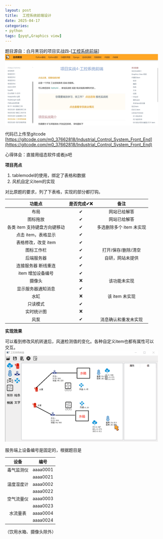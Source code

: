 ```yaml
---
layout: post
title:  工控系统前端设计
date: 2025-04-17
categories:
- python
tags: [pyqt,Graphics view]
---
```

题目源自：白月黑羽的项目实战四-[[工控系统前端](https://www.byhy.net/py/qt/proj-prac4/)]
![](/images//post/industrial-front-end/industrial-front-end-1.png)

代码已上传至gitcode [https://gitcode.com/m0_37662818/Industrial_Control_System_Front_End](https://gitcode.com/m0_37662818/Industrial_Control_System_Front_End)

心得体会：直接用组态软件或者js吧

**项目亮点**
1. tablemodel的使用，绑定了表格和数据
2. 风机自定义item的实现

对比原题的要求，列了下表格，实现的部分都打钩。

| 功能点 |	是否完成✔❌|备注|
| :-----:     |  :---: |  :----: |
| 布局	  |   ✔|	网站已给解答|
| 图标拖放|	✔	|网站已给解答|
| 各类 item 支持键盘方向键移动|	✔	|多选删除多个 item 未实现|
| 点击 item，表格显示|	✔	|
| 表格修改，改变 item	|✔|	
| 图标工作栏	|✔	| 打开/保存/删除/清空
| 后端服务器	|✔|	自研，网站未提供|
| 连接服务器 断线重连|	✔	|
| item 增加设备编号	|✔|	
| 摄像头	|❌|	该功能未实现
| 显示服务器通知消息|	✔|	
| 水缸	|❌|	该 item 未实现|
| 只读模式	|✔|	
| 实时统计图	|❌|	
| 风泵	|✔|	消息确认和重发未实现|

**实现效果**

可以看到修改风机转速后，风速检测值的变化。各种自定义item也都有属性可以交互。
![](/images/post/industrial-front-end/industrial-front-end-2.gif)

服务端上设备编号是固定的，根据题目是 

|设备|编号|
|:---:|:---:|
|毒气监测仪| aaaa0001|
||aaaa0021|
|温度湿度计|aaaa0002|
||aaaa0022|
|空气流量仪|aaaa0003|
||aaaa0023|
|水流量表|aaaa0004|
||aaaa0024|

（饮用水箱、摄像头除外）
